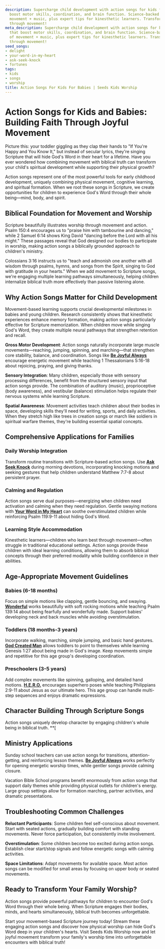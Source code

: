 ```yaml
---
description: Supercharge child development with action songs for kids for babies that
  boost motor skills, coordination, and brain function. Science-backed benefits of
  movement + music, plus expert tips for kinesthetic learners. Transform learning
  through movement!
meta_description: Supercharge child development with action songs for kids for babies
  that boost motor skills, coordination, and brain function. Science-backed benefits
  of movement + music, plus expert tips for kinesthetic learners. Transform learning
  through movement!
seed_songs:
- delight
- your-word-in-my-heart
- ask-seek-knock
- fortunes
tags:
- kids
- songs
- worship
title: Action Songs For Kids For Babies | Seeds Kids Worship
---
```

# Action Songs for Kids and Babies: Building Faith Through Joyful Movement

Picture this: your toddler giggling as they clap their hands to "If You're Happy and You Know It," but instead of secular lyrics, they're singing Scripture that will hide God's Word in their heart for a lifetime. Have you ever wondered how combining movement with biblical truth can transform your child's spiritual development while supporting their physical growth?

Action songs represent one of the most powerful tools for early childhood development, uniquely combining physical movement, cognitive learning, and spiritual formation. When we root these songs in Scripture, we create opportunities for children to experience God's Word through their whole being—mind, body, and spirit.

## Biblical Foundation for Movement and Worship

Scripture beautifully illustrates worship through movement and action. Psalm 150:4 encourages us to "praise him with tambourine and dancing," while 2 Samuel 6:14 shows King David "dancing before the Lord with all his might." These passages reveal that God designed our bodies to participate in worship, making action songs a biblically grounded approach to children's ministry.

Colossians 3:16 instructs us to "teach and admonish one another with all wisdom through psalms, hymns, and songs from the Spirit, singing to God with gratitude in your hearts." When we add movement to Scripture songs, we're engaging multiple learning pathways simultaneously, helping children internalize biblical truth more effectively than passive listening alone.

## Why Action Songs Matter for Child Development

Movement-based learning supports crucial developmental milestones in babies and young children. Research consistently shows that kinesthetic experiences enhance memory formation, making action songs particularly effective for Scripture memorization. When children move while singing God's Word, they create multiple neural pathways that strengthen retention and recall.

**Gross Motor Development**: Action songs naturally incorporate large muscle movements—reaching, jumping, spinning, and marching—that strengthen core stability, balance, and coordination. Songs like **[Be Joyful Always](https://seedskidsworship.com/product/joyful-always-1-thessalonians-516-18/)** encourage energetic movement while teaching 1 Thessalonians 5:16-18 about rejoicing, praying, and giving thanks.

**Sensory Integration**: Many children, especially those with sensory processing differences, benefit from the structured sensory input that action songs provide. The combination of auditory (music), proprioceptive (body awareness), and vestibular (balance) stimulation helps regulate their nervous systems while learning Scripture.

**Spatial Awareness**: Movement activities teach children about their bodies in space, developing skills they'll need for writing, sports, and daily activities. When they stretch high like trees in creation songs or march like soldiers in spiritual warfare themes, they're building essential spatial concepts.

## Comprehensive Applications for Families

### Daily Worship Integration
Transform routine transitions with Scripture-based action songs. Use **[Ask Seek Knock](https://seedskidsworship.com/product/ask-seek-knock-matthew-77-8-2/)** during morning devotions, incorporating knocking motions and seeking gestures that help children understand Matthew 7:7-8 about persistent prayer.

### Calming and Regulation
Action songs serve dual purposes—energizing when children need activation and calming when they need regulation. Gentle swaying motions with **[Your Word in My Heart](https://seedskidsworship.com/product/your-word-in-my-heart-psalm-1199-11-2/)** can soothe overstimulated children while reinforcing Psalm 119:9-11 about hiding God's Word.

### Learning Style Accommodation
Kinesthetic learners—children who learn best through movement—often struggle in traditional educational settings. Action songs provide these children with ideal learning conditions, allowing them to absorb biblical concepts through their preferred modality while building confidence in their abilities.

## Age-Appropriate Movement Guidelines

### Babies (6-18 months)
Focus on simple motions like clapping, gentle bouncing, and swaying. **[Wonderful](https://seedskidsworship.com/product/wonderful-psalm-13914/)** works beautifully with soft rocking motions while teaching Psalm 139:14 about being fearfully and wonderfully made. Support babies' developing neck and back muscles while avoiding overstimulation.

### Toddlers (18 months-3 years)
Incorporate walking, marching, simple jumping, and basic hand gestures. **[God Created Man](https://seedskidsworship.com/product/god-created-man-genesis-127/)** allows toddlers to point to themselves while learning Genesis 1:27 about being made in God's image. Keep movements simple and repetitive for this age group's developing coordination.

### Preschoolers (3-5 years)
Add complex movements like spinning, galloping, and detailed hand motions. **[H.E.R.O.](https://seedskidsworship.com/product/h-e-r-o-philippians-29-11/)** encourages superhero poses while teaching Philippians 2:9-11 about Jesus as our ultimate hero. This age group can handle multi-step sequences and enjoys dramatic expressions.

## Character Building Through Scripture Songs

Action songs uniquely develop character by engaging children's whole being in biblical truth. **[

## Ministry Applications

Sunday school teachers can use action songs for transitions, attention-getting, and reinforcing lesson themes. **[Be Joyful Always](https://seedskidsworship.com/product/joyful-always-1-thessalonians-516-18/)** works perfectly for opening energetic worship times, while gentler songs provide calming closure.

Vacation Bible School programs benefit enormously from action songs that support daily themes while providing physical outlets for children's energy. Large group settings allow for formation marching, partner activities, and dramatic presentations.

## Troubleshooting Common Challenges

**Reluctant Participants**: Some children feel self-conscious about movement. Start with seated actions, gradually building comfort with standing movements. Never force participation, but consistently invite involvement.

**Overstimulation**: Some children become too excited during action songs. Establish clear start/stop signals and follow energetic songs with calming activities.

**Space Limitations**: Adapt movements for available space. Most action songs can be modified for small areas by focusing on upper body or seated movements.

## Ready to Transform Your Family Worship?

Action songs provide powerful pathways for children to encounter God's Word through their whole being. When Scripture engages their bodies, minds, and hearts simultaneously, biblical truth becomes unforgettable.

Start your movement-based Scripture journey today! Stream these engaging action songs and discover how physical worship can hide God's Word deep in your children's hearts. Visit Seeds Kids Worship now and let joyful movement transform your family's worship time into unforgettable encounters with biblical truth!

<script type="application/ld+json">
{
  "@context": "https://schema.org",
  "@type": "Article",
  "headline": "Action Songs For Kids For Babies",
  "author": {
    "@type": "Organization",
    "name": "Seeds Kids Worship"
  },
  "publisher": {
    "@type": "Organization",
    "name": "Seeds Kids Worship",
    "logo": {
      "@type": "ImageObject",
      "url": "https://seedskidsworship.com/logo.png"
    }
  },
  "datePublished": "2025-09-02T16:03:05.098221",
  "dateModified": "2025-09-02T16:03:05.098233",
  "description": "Supercharge child development with action songs for kids for babies that boost motor skills, coordination, and brain function. Science-backed benefits of moveme",
  "mainEntityOfPage": {
    "@type": "WebPage",
    "@id": "https://seedskidsworship.com/activities/action-songs-for-kids-for-babies/"
  }
}
</script>

<script type="application/ld+json">
{
  "@context": "https://schema.org",
  "@type": "Product",
  "name": "Delight",
  "description": "Scripture song based on Psalm 1 exploring biblical character development. Helps children understand living by the Spirit versus the flesh encouraging delight in God's Word and righteous living through engaging worship music.",
  "url": "https://seedskidsworship.com/product/seeds-of-character-vol-6/",
  "brand": {
    "@type": "Brand",
    "name": "Seeds Kids Worship"
  },
  "category": "Children's Christian Music",
  "album": "Seeds of Character"
}
</script>

<script type="application/ld+json">
{
  "@context": "https://schema.org",
  "@type": "Product",
  "name": "Your Word in My Heart",
  "description": "A scripture memory song about hiding God's word in our hearts",
  "url": "https://seedskidsworship.com/product/your-word-in-my-heart-psalm-1199-11-2/",
  "brand": {
    "@type": "Brand",
    "name": "Seeds Kids Worship"
  },
  "category": "Children's Christian Music",
  "album": "The Word of God"
}
</script>

<script type="application/ld+json">
{
  "@context": "https://schema.org",
  "@type": "Product",
  "name": "Ask Seek Knock",
  "description": "Interactive worship song teaching children Jesus' promise about asking seeking and knocking in prayer",
  "url": "https://seedskidsworship.com/product/ask-seek-knock-matthew-77-8-2/",
  "brand": {
    "@type": "Brand",
    "name": "Seeds Kids Worship"
  },
  "category": "Children's Christian Music",
  "album": "Seeds of Courage"
}
</script>

<script type="application/ld+json">
{
  "@context": "https://schema.org",
  "@type": "Product",
  "name": "Fortunes",
  "description": "Drawing from Jeremiah 33:7-8, this song shares God's promise to restore His people's fortunes, cleanse them from

